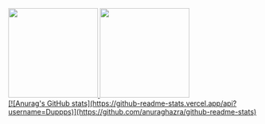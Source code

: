 <div>
  <a href="https://github.com/Duppps">
  <img loading="lazy" height="180em" src="https://github-readme-stats.vercel.app/api/top-langs/?username=Duppps&layout=compact&langs_count=7&theme=dracula"/>
  <img loading="lazy" height="180em" src="https://github-readme-stats.vercel.app/api?username=Duppps&show_icons=true&theme=dracula&include_all_commits=true&count_private=true"/>
</div>
[![Anurag's GitHub stats](https://github-readme-stats.vercel.app/api?username=Duppps)](https://github.com/anuraghazra/github-readme-stats)
    
<!--
**Duppps/Duppps** is a ✨ _special_ ✨ repository because its `README.md` (this file) appears on your GitHub profile.

Here are some ideas to get you started:

- 🔭 I’m currently working on ...
- 🌱 I’m currently learning ...
- 👯 I’m looking to collaborate on ...
- 🤔 I’m looking for help with ...
- 💬 Ask me about ...
- 📫 How to reach me: ...
- 😄 Pronouns: ...
- ⚡ Fun fact: ...
-->
